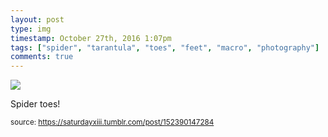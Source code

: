 ```yaml
---
layout: post
type: img
timestamp: October 27th, 2016 1:07pm
tags: ["spider", "tarantula", "toes", "feet", "macro", "photography"]
comments: true
---
```

<img src="https://saturdayxiii.github.io/media/152390147284.jpg"/>

Spider toes!
 
  
<small>source: https://saturdayxiii.tumblr.com/post/152390147284</small>